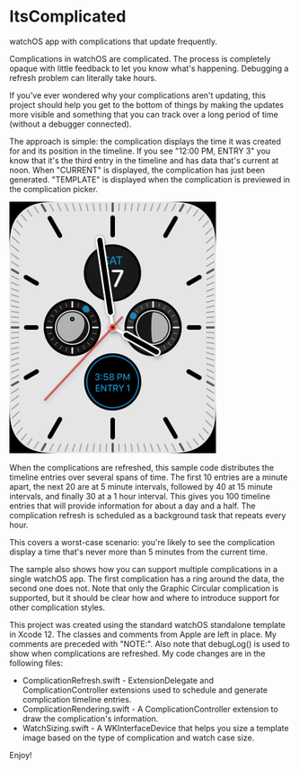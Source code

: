 # ItsComplicated

watchOS app with complications that update frequently.

Complications in watchOS are complicated. The process is completely opaque with little feedback to let you know what's happening. Debugging a refresh problem can literally take hours.

If you've ever wondered why your complications aren't updating, this project should help you get to the bottom of things by making the
updates more visible and something that you can track over a long period of time (without a debugger connected).

The approach is simple: the complication displays the time it was created for and its position in the timeline. If you see "12:00 PM, ENTRY 3" you know that it's the third entry in the timeline and has data that's current at noon. When "CURRENT" is displayed, the complication has just been generated. "TEMPLATE" is displayed when the complication is previewed in the complication picker.

![Screenshot of complication with time and entry number displayed](Screenshot.png)

When the complications are refreshed, this sample code distributes the timeline entries over several spans of time. The first 10 entries are a minute apart, the next 20 are at 5 minute intervals, followed by 40 at 15 minute intervals, and finally 30 at a 1 hour interval. This gives you 100 timeline entries that will provide information for about a day and a half. The complication refresh is scheduled as a background task that repeats every hour.

This covers a worst-case scenario: you're likely to see the complication display a time that's never more than 5 minutes from the current time.

The sample also shows how you can support multiple complications in a single watchOS app. The first complication has a ring around the data, the second one does not. Note that only the Graphic Circular complication is supported, but it should be clear how and where to introduce support for other complication styles.

This project was created using the standard watchOS standalone template in Xcode 12. The classes and comments from Apple are left in place. My comments are preceded with "NOTE:". Also note that debugLog() is used to show when complications are refreshed. My code changes are in the following files:

* ComplicationRefresh.swift - ExtensionDelegate and ComplicationController extensions used to schedule and generate complication timeline entries.
* ComplicationRendering.swift - A ComplicationController extension to draw the complication's information.
* WatchSizing.swift - A WKInterfaceDevice that helps you size a template image based on the type of complication and watch case size.

Enjoy!

